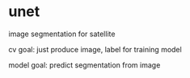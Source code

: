 # unet
image segmentation for satellite

cv
goal: just produce image, label for training model

model
goal: predict segmentation from image
